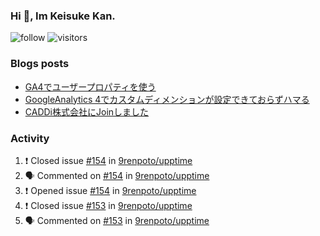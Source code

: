 ### Hi 👋, Im Keisuke Kan.

<!--
**9renpoto/9renpoto** is a ✨ _special_ ✨ repository because its `README.md` (this file) appears on your GitHub profile.

Here are some ideas to get you started:

- 🔭 I’m currently working on ...
- 🌱 I’m currently learning ...
- 👯 I’m looking to collaborate on ...
- 🤔 I’m looking for help with ...
- 💬 Ask me about ...
- 📫 How to reach me: ...
- 😄 Pronouns: ...
- ⚡ Fun fact: ...
-->

![follow](https://img.shields.io/github/followers/9renpoto?label=Follow&style=social)
![visitors](https://komarev.com/ghpvc/?username=9renpoto&label=Profile%20views&color=0e75b6&style=flat)

### Blogs posts

<!-- BLOG-POST-LIST:START -->
- [GA4でユーザープロパティを使う](https://9renpoto.dev/2021/02/21/google-analytics-4-user-properties/)
- [GoogleAnalytics 4でカスタムディメンションが設定できておらずハマる](https://9renpoto.dev/2021/02/13/google-analytics-4/)
- [CADDi株式会社にJoinしました](https://9renpoto.dev/2020/12/05/join/)
<!-- BLOG-POST-LIST:END -->

### Activity

<!--START_SECTION:activity-->
1. ❗️ Closed issue [#154](https://github.com/9renpoto/upptime/issues/154) in [9renpoto/upptime](https://github.com/9renpoto/upptime)
2. 🗣 Commented on [#154](https://github.com/9renpoto/upptime/issues/154) in [9renpoto/upptime](https://github.com/9renpoto/upptime)
3. ❗️ Opened issue [#154](https://github.com/9renpoto/upptime/issues/154) in [9renpoto/upptime](https://github.com/9renpoto/upptime)
4. ❗️ Closed issue [#153](https://github.com/9renpoto/upptime/issues/153) in [9renpoto/upptime](https://github.com/9renpoto/upptime)
5. 🗣 Commented on [#153](https://github.com/9renpoto/upptime/issues/153) in [9renpoto/upptime](https://github.com/9renpoto/upptime)
<!--END_SECTION:activity-->

<!--START_SECTION:waka-->
<!--END_SECTION:waka-->
